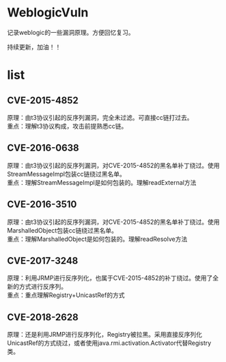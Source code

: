 # WeblogicVuln
记录weblogic的一些漏洞原理。方便回忆复习。   

持续更新，加油！！


# list

## CVE-2015-4852
原理：由t3协议引起的反序列漏洞，完全未过滤。可直接cc链打过去。   
重点：理解t3协议构成，攻击前提熟悉cc链。    


## CVE-2016-0638
原理：由t3协议引起的反序列漏洞，对CVE-2015-4852的黑名单补丁绕过。使用StreamMessageImpl包装cc链绕过黑名单。    
重点：理解StreamMessageImpl是如何包装的。理解readExternal方法   

## CVE-2016-3510
原理：由t3协议引起的反序列漏洞，对CVE-2015-4852的黑名单补丁绕过。使用MarshalledObject包装cc链绕过黑名单。    
重点：理解MarshalledObject是如何包装的。理解readResolve方法   


## CVE-2017-3248
原理：利用JRMP进行反序列化，也属于CVE-2015-4852的补丁绕过。使用了全新的方式进行反序列。    
重点：重点理解Registry+UnicastRef的方式

## CVE-2018-2628
原理：还是利用JRMP进行反序列化，Registry被拉黑。采用直接反序列化UnicastRef的方式绕过，或者使用java.rmi.activation.Activator代替Registry类。


